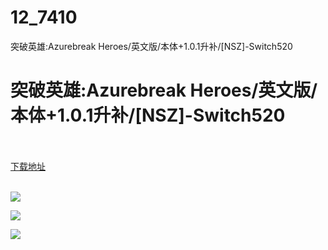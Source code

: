 # 12_7410
突破英雄:Azurebreak Heroes/英文版/本体+1.0.1升补/[NSZ]-Switch520
# 突破英雄:Azurebreak Heroes/英文版/本体+1.0.1升补/[NSZ]-Switch520
 <br/></br>
[下载地址](https://www.switch520.cc/article/7410 "下载地址")
<br/></br>

<p><span><strong><img src="https://www.switch520.cc/muke_img/upload_art_editor_20201122-1_4e4cf0d82fdbcdcd6bd59d1c85dfaaa3.jpg"></strong></span></p>
<p><span><strong><img src="https://www.switch520.cc/muke_img/upload_art_editor_20201122-1_8ccc8741334d601ceca1a21e3bba86af.jpg"></strong></span></p>
<p><span><strong><img src="https://www.switch520.cc/muke_img/upload_art_editor_20201122-1_a9b75c0402c5cbb62db89bcc1289e0f4.jpg"></strong></span></p>
<p></p>
